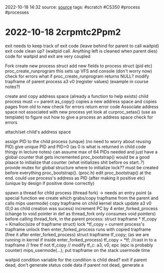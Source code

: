 2022-10-18 14:32
source: [source]()
tags: #scratch #CS350 #process #processes 

#  2022-10-18 2crpmtc2Ppm2

exit needs to keep track of exit code (leave behind for parent to call waitpid)
exit code clean up? (waitpid call. Anything left is cleaned when parent dies)
code for waitpid and exit are very coupled

Fork
create new process struct
	add new fields to process struct (pid etc)
	proc_create_runprogram
		this sets up VFS and console (don't worry now)
	check for errors
		what if proc_create_runprogram returns NULL? 
			modify trapframe of parent process a3 v0 (register values) (example in course notes?)
			

create and copy address space (already a function to help exists)
	child process must == parent
	as_copy() copies a new address space and copies pages from old to new
	check for errors
		return error code
	Associate address space not associated with new process yet
		look at curproc_setas() (use as template) to figure out how to give a process an address space
	check for errors
		
attach/set child's address space
	
assign PID to the child process (unque) (no need to worry about reusing PID)
	give unique PID and PID>0 (as 0 is what is returned in child code thingy in lecture notes)
		can assume max of 64 PIDs needed and just have a global counter that gets incremented
		proc_bootstrap() would be a good plaace to initialize that counter (what initializes shit before os start..?)
		provide mutex for global structure
			where to initialize lock?? must be created before everything
				proc_bootstrap(). (proc.h) 
					edit proc_bootstrap() at the end.
	could use process's address as PID (after making it positive etc) (unique by design if positive done correctly)

spawn a thread for chlld process (thread fork) -> needs an entry point (a special function we create which grabs/copy trapframe from the parent and calls mips usermode)
	copy trapframe on child kernel stack
	update a3 v0 (0,0 as child creation was sucess)
	increment PC by 4
enter_forked_process (change to void pointer in def as thread_fork only consumes void pointers)
before calling thread_fork, in the parent process:
struct trapframe * tf_copy = Kmalloc(size of trapframe struct)
lock
	*tf_copy = current process's trapframe
unlock
then enter_forked_process runs with copied trapframe (free it after enter_forked_process)
struct trapframe tf_copy; (as we are running in kernel if inside enter_forked_process)
tf_copy = *tf; //cast in to a trapframe
// free tf not tf_copy
// modify tf_c: a3, v0, epc (epc is probably counter)
mips_usermode(...);
put trapframe on the stack 
usermode time

waitpid
condition variable for the condition is child dead?
exit
if parent dead, don't generate status code data
if parent not dead, generate a





